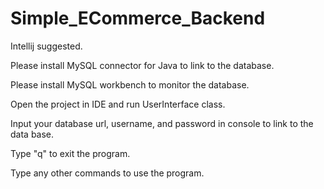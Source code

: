 # Simple_ECommerce_Backend

Intellij suggested.

Please install MySQL connector for Java to link to the database.

Please install MySQL workbench to monitor the database.


Open the project in IDE and run UserInterface class.

Input your database url, username, and password in console to link to the data base.

Type "q" to exit the program.

Type any other commands to use the program.
